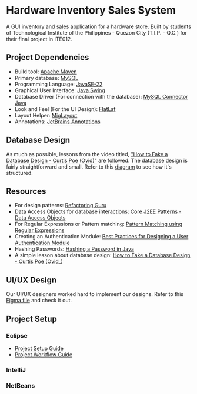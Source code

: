 # Hardware Inventory Sales System

A GUI inventory and sales application for a hardware store. Built by students of Technological Institute of the Philippines - Quezon City (T.I.P. - Q.C.) for their final project in ITE012.

## Project Dependencies
 - Build tool: [Apache Maven](https://maven.apache.org/)
 - Primary database: [MySQL](https://www.mysql.com/)
 - Programming Language: [JavaSE-22](https://www.oracle.com/java/technologies/javase/jdk22-archive-downloads.html)
 - Graphical User Interface: [Java Swing](https://docs.oracle.com/javase/tutorial/uiswing/start/index.html)
 - Database Driver (For connection with the database): [MySQL Connector Java](https://github.com/mysql/mysql-connector-j)
 - Look and Feel (For the UI Design): [FlatLaf](https://github.com/JFormDesigner/FlatLaf)
 - Layout Helper: [MigLayout](http://www.miglayout.com/)
 - Annotations: [JetBrains Annotations](https://github.com/JetBrains/java-annotations)

## Database Design

As much as possible, lessons from the video titled, ["How to Fake a Database Design - Curtis Poe (‎Ovid‎)"](https://youtu.be/y1tcbhWLiUM?si=TuftIGFaH6Z4yeMF) are followed.
The database design is fairly straightforward and small. Refer to this [diagram](https://dbdocs.io/workemailaaronragudos/murico) to see how it's structured.

## Resources

- For design patterns: [Refactoring Guru](https://refactoring.guru/)
- Data Access Objects for database interactions: [Core J2EE Patterns - Data Access Objects](https://www.oracle.com/java/technologies/dataaccessobject.html)
- For Regular Expressions or Pattern matching: [Pattern Matching using Regular Expressions](https://knowledge.square-9.com/gc230/pattern-matching-using-regular-expressions)
- Creating an Authentication Module: [Best Practices for Designing a User Authentication Module](https://vertabelo.com/blog/user-authentication-module/)
- Hashing Passwords: [Hashing a Password in Java](https://www.baeldung.com/java-password-hashing)
- A simple lesson about database design: [How to Fake a Database Design - Curtis Poe \(Ovid_\)](https://www.youtube.com/watch?v=y1tcbhWLiUM)

## UI/UX Design

Our UI/UX designers worked hard to implement our designs. Refer to this [Figma file](https://www.figma.com/design/yxYlvE85nY8IwhmsykmZXe/Hardware-UI?node-id=0-1&p=f&t=Idpi7TTkhP3COe2l-0) and check it out.

## Project Setup

### Eclipse

 - [Project Setup Guide](https://youtu.be/TVhgt9oEcg0)
 - [Project Workflow Guide](https://youtu.be/6z39OYzFuaQ)

### IntelliJ

### NetBeans
